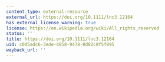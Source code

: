 ```yaml
---
content_type: external-resource
external_url: https://doi.org/10.1111/lnc3.12164
has_external_license_warning: true
license: https://en.wikipedia.org/wiki/All_rights_reserved
status: ''
title: https://doi.org/10.1111/lnc3.12164
uid: c0d5adc6-3ede-4858-9478-0d82c8f5f895
wayback_url: ''
---
```

